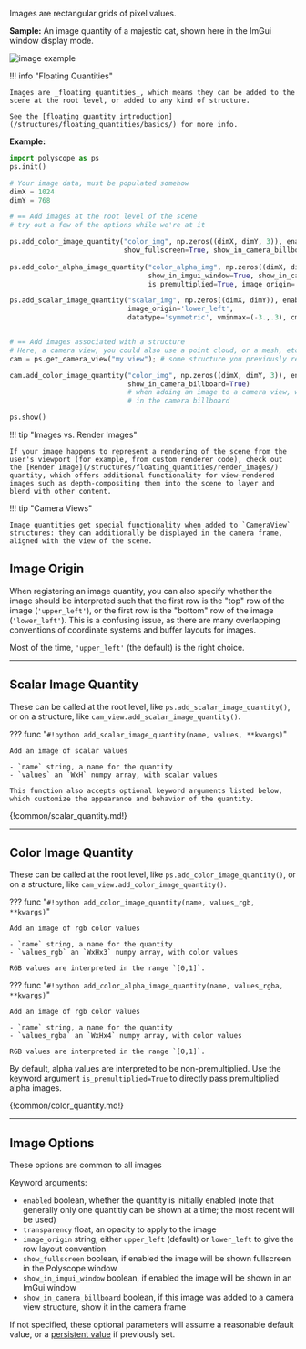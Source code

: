 Images are rectangular grids of pixel values.

**Sample:** An image quantity of a majestic cat, shown here in the ImGui window display mode.

![image example](/media/image_example.jpg)

!!! info "Floating Quantities"

    Images are _floating quantities_, which means they can be added to the scene at the root level, or added to any kind of structure.

    See the [floating quantity introduction](/structures/floating_quantities/basics/) for more info.


**Example:**

```python
import polyscope as ps
ps.init()

# Your image data, must be populated somehow
dimX = 1024
dimY = 768

# == Add images at the root level of the scene
# try out a few of the options while we're at it

ps.add_color_image_quantity("color_img", np.zeros((dimX, dimY, 3)), enabled=True, 
                            show_fullscreen=True, show_in_camera_billboard=False, transparency=0.5)
        
ps.add_color_alpha_image_quantity("color_alpha_img", np.zeros((dimX, dimY, 4)), enabled=True, 
                                  show_in_imgui_window=True, show_in_camera_billboard=False,
                                  is_premultiplied=True, image_origin='lower_left')

ps.add_scalar_image_quantity("scalar_img", np.zeros((dimX, dimY)), enabled=True, 
                             image_origin='lower_left', 
                             datatype='symmetric', vminmax=(-3.,.3), cmap='reds')


# == Add images associated with a structure
# Here, a camera view, you could also use a point cloud, or a mesh, etc
cam = ps.get_camera_view("my view"); # some structure you previously registered

cam.add_color_image_quantity("color_img", np.zeros((dimX, dimY, 3)), enabled=True,
                             show_in_camera_billboard=True)
                             # when adding an image to a camera view, we can display it
                             # in the camera billboard

ps.show()
```



!!! tip "Images vs. Render Images"

    If your image happens to represent a rendering of the scene from the user's viewport (for example, from custom renderer code), check out the [Render Image](/structures/floating_quantities/render_images/) quantity, which offers additional functionality for view-rendered images such as depth-compositing them into the scene to layer and blend with other content.


!!! tip "Camera Views"

    Image quantities get special functionality when added to `CameraView` structures: they can additionally be displayed in the camera frame, aligned with the view of the scene.



## Image Origin

When registering an image quantity, you can also specify whether the image should be interpreted such that the first row is the "top" row of the image (`'upper_left'`), or the first row is the "bottom" row of the image (`'lower_left'`). This is a confusing issue, as there are many overlapping conventions of coordinate systems and buffer layouts for images.

Most of the time, `'upper_left'` (the default) is the right choice.

---
## Scalar Image Quantity

These can be called at the root level, like `ps.add_scalar_image_quantity()`, or on a structure, like `cam_view.add_scalar_image_quantity()`.


??? func "`#!python add_scalar_image_quantity(name, values, **kwargs)`"

    Add an image of scalar values

    - `name` string, a name for the quantity
    - `values` an `WxH` numpy array, with scalar values
    
    This function also accepts optional keyword arguments listed below, which customize the appearance and behavior of the quantity.

{!common/scalar_quantity.md!}

---
## Color Image Quantity

These can be called at the root level, like `ps.add_color_image_quantity()`, or on a structure, like `cam_view.add_color_image_quantity()`.

??? func "`#!python add_color_image_quantity(name, values_rgb, **kwargs)`"

    Add an image of rgb color values

    - `name` string, a name for the quantity
    - `values_rgb` an `WxHx3` numpy array, with color values
    
    RGB values are interpreted in the range `[0,1]`.

??? func "`#!python add_color_alpha_image_quantity(name, values_rgba, **kwargs)`"

    Add an image of rgb color values

    - `name` string, a name for the quantity
    - `values_rgba` an `WxHx4` numpy array, with color values
    
    RGB values are interpreted in the range `[0,1]`.


By default, alpha values are interpreted to be non-premultiplied. Use the keyword argument `is_premultiplied=True` to directly pass premultiplied alpha images.

{!common/color_quantity.md!}


---
## Image Options

These options are common to all images

Keyword arguments:

  - `enabled` boolean, whether the quantity is initially enabled (note that generally only one quantitiy can be shown at a time; the most recent will be used)
  - `transparency` float, an opacity to apply to the image
  - `image_origin` string, either `upper_left` (default) or `lower_left` to give the row layout convention
  - `show_fullscreen` boolean, if enabled the image will be shown fullscreen in the Polyscope window
  - `show_in_imgui_window` boolean, if enabled the image will be shown in an ImGui window
  - `show_in_camera_billboard` boolean, if this image was added to a camera view structure, show it in the camera frame

If not specified, these optional parameters will assume a reasonable default value, or a [persistent value](../../../basics/parameters/#persistent-values) if previously set.
